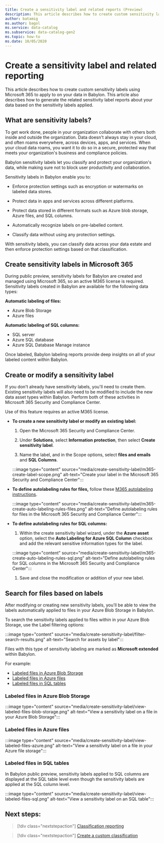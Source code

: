 ```yaml
---
title: Create a sensitivity label and related reports (Preview)
description: This article describes how to create custom sensitivity labels for your content and extract related sensitivity label reports.
author: batamig
ms.author: bagol
ms.service: data-catalog
ms.subservice: data-catalog-gen2
ms.topic: how-to
ms.date: 10/05/2020
---
```


# Create a sensitivity label and related reporting

This article describes how to create custom sensitivity labels using Microsoft 365 to apply to on your data in Babylon. This article also describes how to generate the related sensitivity label reports about your data based on the sensitivity labels applied. 

## What are sensitivity labels? 

To get work done, people in your organization collaborate with others both inside and outside the organization. Data doesn't always stay in your cloud, and often roams everywhere, across devices, apps, and services. When your cloud data roams, you want it to do so in a secure, protected way that meets your organization's business and compliance policies.

Babylon sensitivity labels let you classify and protect your organization's data, while making sure not to block user productivity and collaboration. 

Sensitivity labels in Babylon enable you to:

- Enforce protection settings such as encryption or watermarks on labeled data stores. 

- Protect data in apps and services across different platforms. 

- Protect data stored in different formats such as Azure blob storage, Azure files, and SQL columns. 

- Automatically recognize labels on pre-labelled content.

- Classify data without using any protection settings. 

With sensitivity labels, you can classify data across your data estate and then enforce protection settings based on that classification.

## Create sensitivity labels in Microsoft 365

During public preview, sensitivity labels for Babylon are created and managed using Microsoft 365, so an active M365 license is required. Sensitivity labels created in Babylon are available for the following data types: 

**Automatic labeling of files:**
- Azure Blob Storage
- Azure files

**Automatic labeling of SQL columns:**
- SQL server
- Azure SQL database
- Azure SQL Database Manage instance

Once labeled, Babylon labeling reports provide deep insights on all of your labeled content within Babylon.   

## Create or modify a sensitivity label

If you don't already have sensitivity labels, you'll need to create them. Existing sensitivity labels will also need to be modified to include the new data asset types within Babylon. Perform both of these activities in Microsoft 365 Security and Compliance Center. 

Use of this feature requires an active M365 license. 

- **To create a new sensitivity label or modify an existing label:** 

    1. Open the Microsoft 365 Security and Compliance Center. 

    1. Under **Solutions**, select **Information protection**, then select **Create sensitivity label**. 

    1. Name the label, and in the Scope options, select **files and emails** and **SQL Columns**.
    
    :::image type="content" source="media/create-sensitivity-label/m365-create-label-scope.png" alt-text="Create your label in the Microsoft 365 Security and Compliance Center":::

- **To define autolabeling rules for files,** follow these [M365 autolabeling instructions](/microsoft-365/compliance/apply-sensitivity-label-automatically#how-to-configure-auto-labeling-for-office-apps). 

    :::image type="content" source="media/create-sensitivity-label/m365-create-auto-labeling-rules-files.png" alt-text="Define autolabeling rules for files in the Microsoft 365 Security and Compliance Center":::

- **To define autolabeling rules for SQL columns:**

    1. Within the create sensitivity label wizard, under the **Azure asset** option, select the **Auto Labeling for Azure SQL Column** checkbox and add the relevant sensitive information types for the label. 
        
    :::image type="content" source="media/create-sensitivity-label/m365-create-auto-labeling-rules-sql.png" alt-text="Define autolabeling rules for SQL columns  in the Microsoft 365 Security and Compliance Center":::

    1. Save and close the modification or addition of your new label. 

## Search for files based on labels

After modifying or creating new sensitivity labels, you'll be able to view the labels automatically applied to files in your Azure Blob Storage in Babylon. 

To search the sensitivity labels applied to files within in your Azure Blob Storage, use the Label filtering options:

:::image type="content" source="media/create-sensitivity-label/filter-search-results.png" alt-text="Search for assets by label":::

Files with this type of sensitivity labeling are marked as **Microsoft extended** within Babylon.

For example:

- [Labeled files in Azure Blob Storage](#labeled-files-in-azure-blob-storage)
- [Labeled files in Azure files](#labeled-files-in-azure-files)
- [Labeled files in SQL tables](#labeled-files-in-sql-tables)

### Labeled files in Azure Blob Storage

:::image type="content" source="media/create-sensitivity-label/view-labeled-files-blob-storage.png" alt-text="View a sensitivity label on a file in your Azure Blob Storage":::

### Labeled files in Azure files

:::image type="content" source="media/create-sensitivity-label/view-labeled-files-azure.png" alt-text="View a sensitivity label on a file in your Azure file storage":::

### Labeled files in SQL tables

In Babylon public preview, sensitivity labels applied to SQL columns are displayed at the SQL table level even though the sensitivity labels are applied at the SQL column level. 

:::image type="content" source="media/create-sensitivity-label/view-labeled-files-sql.png" alt-text="View a sensitivity label on an SQL table":::

## Next steps:

> [!div class="nextstepaction"]
> [Classification reporting](classification-insights.md)

> [!div class="nextstepaction"]
> [Create a custom classification](./create-a-custom-classification.md)